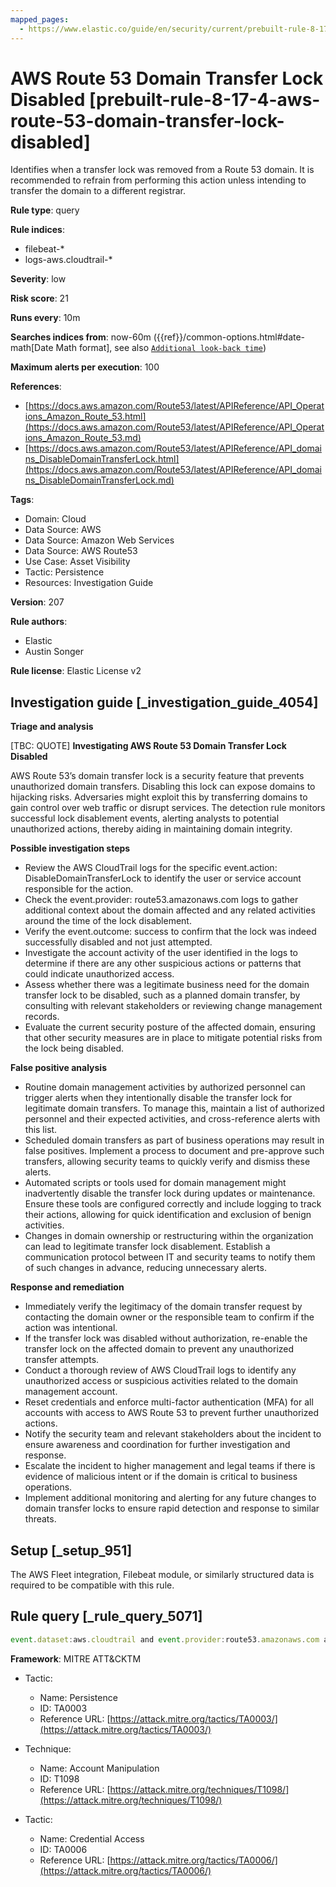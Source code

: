 ```yaml
---
mapped_pages:
  - https://www.elastic.co/guide/en/security/current/prebuilt-rule-8-17-4-aws-route-53-domain-transfer-lock-disabled.html
---
```


# AWS Route 53 Domain Transfer Lock Disabled [prebuilt-rule-8-17-4-aws-route-53-domain-transfer-lock-disabled]

Identifies when a transfer lock was removed from a Route 53 domain. It is recommended to refrain from performing this action unless intending to transfer the domain to a different registrar.

**Rule type**: query

**Rule indices**:

* filebeat-*
* logs-aws.cloudtrail-*

**Severity**: low

**Risk score**: 21

**Runs every**: 10m

**Searches indices from**: now-60m ({{ref}}/common-options.html#date-math[Date Math format], see also [`Additional look-back time`](docs-content://solutions/security/detect-and-alert/create-detection-rule.md#rule-schedule))

**Maximum alerts per execution**: 100

**References**:

* [https://docs.aws.amazon.com/Route53/latest/APIReference/API_Operations_Amazon_Route_53.html](https://docs.aws.amazon.com/Route53/latest/APIReference/API_Operations_Amazon_Route_53.md)
* [https://docs.aws.amazon.com/Route53/latest/APIReference/API_domains_DisableDomainTransferLock.html](https://docs.aws.amazon.com/Route53/latest/APIReference/API_domains_DisableDomainTransferLock.md)

**Tags**:

* Domain: Cloud
* Data Source: AWS
* Data Source: Amazon Web Services
* Data Source: AWS Route53
* Use Case: Asset Visibility
* Tactic: Persistence
* Resources: Investigation Guide

**Version**: 207

**Rule authors**:

* Elastic
* Austin Songer

**Rule license**: Elastic License v2

## Investigation guide [_investigation_guide_4054]

**Triage and analysis**

[TBC: QUOTE]
**Investigating AWS Route 53 Domain Transfer Lock Disabled**

AWS Route 53’s domain transfer lock is a security feature that prevents unauthorized domain transfers. Disabling this lock can expose domains to hijacking risks. Adversaries might exploit this by transferring domains to gain control over web traffic or disrupt services. The detection rule monitors successful lock disablement events, alerting analysts to potential unauthorized actions, thereby aiding in maintaining domain integrity.

**Possible investigation steps**

* Review the AWS CloudTrail logs for the specific event.action: DisableDomainTransferLock to identify the user or service account responsible for the action.
* Check the event.provider: route53.amazonaws.com logs to gather additional context about the domain affected and any related activities around the time of the lock disablement.
* Verify the event.outcome: success to confirm that the lock was indeed successfully disabled and not just attempted.
* Investigate the account activity of the user identified in the logs to determine if there are any other suspicious actions or patterns that could indicate unauthorized access.
* Assess whether there was a legitimate business need for the domain transfer lock to be disabled, such as a planned domain transfer, by consulting with relevant stakeholders or reviewing change management records.
* Evaluate the current security posture of the affected domain, ensuring that other security measures are in place to mitigate potential risks from the lock being disabled.

**False positive analysis**

* Routine domain management activities by authorized personnel can trigger alerts when they intentionally disable the transfer lock for legitimate domain transfers. To manage this, maintain a list of authorized personnel and their expected activities, and cross-reference alerts with this list.
* Scheduled domain transfers as part of business operations may result in false positives. Implement a process to document and pre-approve such transfers, allowing security teams to quickly verify and dismiss these alerts.
* Automated scripts or tools used for domain management might inadvertently disable the transfer lock during updates or maintenance. Ensure these tools are configured correctly and include logging to track their actions, allowing for quick identification and exclusion of benign activities.
* Changes in domain ownership or restructuring within the organization can lead to legitimate transfer lock disablement. Establish a communication protocol between IT and security teams to notify them of such changes in advance, reducing unnecessary alerts.

**Response and remediation**

* Immediately verify the legitimacy of the domain transfer request by contacting the domain owner or the responsible team to confirm if the action was intentional.
* If the transfer lock was disabled without authorization, re-enable the transfer lock on the affected domain to prevent any unauthorized transfer attempts.
* Conduct a thorough review of AWS CloudTrail logs to identify any unauthorized access or suspicious activities related to the domain management account.
* Reset credentials and enforce multi-factor authentication (MFA) for all accounts with access to AWS Route 53 to prevent further unauthorized actions.
* Notify the security team and relevant stakeholders about the incident to ensure awareness and coordination for further investigation and response.
* Escalate the incident to higher management and legal teams if there is evidence of malicious intent or if the domain is critical to business operations.
* Implement additional monitoring and alerting for any future changes to domain transfer locks to ensure rapid detection and response to similar threats.


## Setup [_setup_951]

The AWS Fleet integration, Filebeat module, or similarly structured data is required to be compatible with this rule.


## Rule query [_rule_query_5071]

```js
event.dataset:aws.cloudtrail and event.provider:route53.amazonaws.com and event.action:DisableDomainTransferLock and event.outcome:success
```

**Framework**: MITRE ATT&CKTM

* Tactic:

    * Name: Persistence
    * ID: TA0003
    * Reference URL: [https://attack.mitre.org/tactics/TA0003/](https://attack.mitre.org/tactics/TA0003/)

* Technique:

    * Name: Account Manipulation
    * ID: T1098
    * Reference URL: [https://attack.mitre.org/techniques/T1098/](https://attack.mitre.org/techniques/T1098/)

* Tactic:

    * Name: Credential Access
    * ID: TA0006
    * Reference URL: [https://attack.mitre.org/tactics/TA0006/](https://attack.mitre.org/tactics/TA0006/)



